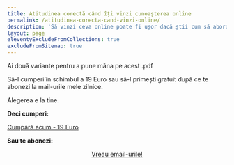 ```yaml
---
title: Atitudinea corectă când îți vinzi cunoașterea online
permalink: /atitudinea-corecta-cand-vinzi-online/
description: 'Să vinzi ceva online poate fi ușor dacă știi cum să abordezi această încercare.'
layout: page
eleventyExcludeFromCollections: true
excludeFromSitemap: true
---
```


Ai două variante pentru a pune mâna pe acest .pdf

Să-l cumperi în schimbul a 19 Euro sau să-l primești gratuit după ce te abonezi la mail-urile mele zilnice.

Alegerea e la tine.

**Deci cumperi:**

[Cumpără acum - 19 Euro](https://shop.beldie.ro/b/Didjb)

**Sau te abonezi:**

<p style="text-align:center;">
      <a href="https://beldie.berserkermail.com/join?ref=beldie.ro" class="button" data-button-variant="secondary">Vreau email-urile!</a>
      </p>